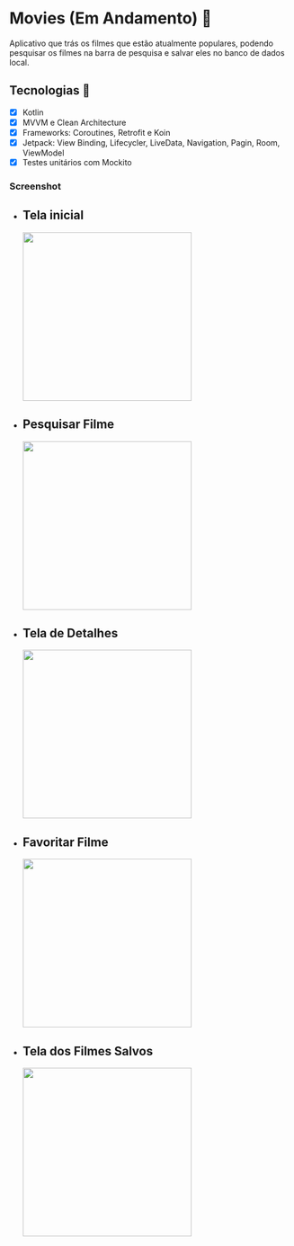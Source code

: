 # Movies (Em Andamento)  :movie_camera:

Aplicativo que trás os filmes que estão atualmente populares, podendo pesquisar os filmes na barra de pesquisa e salvar eles no banco de dados local.

## Tecnologias :rocket:

- [x] Kotlin
- [x] MVVM e Clean Architecture
- [x] Frameworks: Coroutines, Retrofit e Koin
- [x] Jetpack: View Binding, Lifecycler, LiveData, Navigation, Pagin, Room, ViewModel
- [x] Testes unitários com Mockito

### Screenshot

- ## Tela inicial

  <img src="imagens\Tela inical.jpeg" width="300"/>

- ## Pesquisar Filme

  <img src="imagens\Search.jpeg" width="300"/>

- ## Tela de Detalhes

  <img src="imagens\Tela de Detalhes.jpeg" width="300"/>

- ## Favoritar Filme

  <img src="imagens\Favoritar.jpeg" width="300"/>

- ## Tela dos Filmes Salvos

  <img src="imagens\Favoritos.jpeg" width="300"/>
